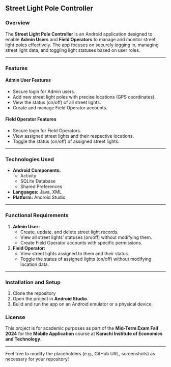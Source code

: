 ## Street Light Pole Controller

### Overview
The **Street Light Pole Controller** is an Android application designed to enable **Admin Users** and **Field Operators** to manage and monitor street light poles effectively. The app focuses on securely logging in, managing street light data, and toggling light statuses based on user roles.

---

### Features
#### **Admin User Features**
- Secure login for Admin users.
- Add new street light poles with precise locations (GPS coordinates).
- View the status (on/off) of all street lights.
- Create and manage Field Operator accounts.

#### **Field Operator Features**
- Secure login for Field Operators.
- View assigned street lights and their respective locations.
- Toggle the status (on/off) of assigned street lights.

---

### Technologies Used
- **Android Components:**
  - Activity
  - SQLite Database
  - Shared Preferences
- **Languages:** Java, XML
- **Platform:** Android Studio

---

### Functional Requirements
1. **Admin User:**
   - Create, update, and delete street light records.
   - View all street lights’ statuses (on/off) without modifying them.
   - Create Field Operator accounts with specific permissions.
2. **Field Operator:**
   - View street lights assigned to them and their status.
   - Toggle the status of assigned lights (on/off) without modifying location data.

---

### Installation and Setup
1. Clone the repository
2. Open the project in **Android Studio**.
3. Build and run the app on an Android emulator or a physical device.


### License
This project is for academic purposes as part of the **Mid-Term Exam Fall 2024** for the **Mobile Application** course at **Karachi Institute of Economics and Technology**.

---

Feel free to modify the placeholders (e.g., GitHub URL, screenshots) as necessary for your repository!
